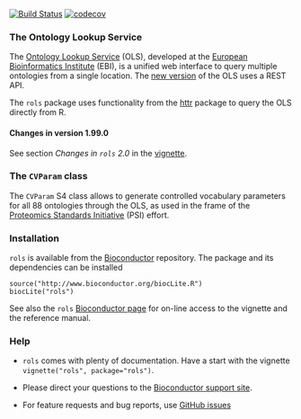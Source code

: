 [![Build Status](https://travis-ci.org/lgatto/rols.svg?branch=master)](https://travis-ci.org/lgatto/rols) [![codecov](https://codecov.io/gh/lgatto/rols/branch/master/graph/badge.svg)](https://codecov.io/gh/lgatto/rols)

### The Ontology Lookup Service 

The [Ontology Lookup Service](http://www.ebi.ac.uk/ontology-lookup/)
(OLS), developed at the
[European Bioinformatics Institute](http://www.ebi.ac.uk/) (EBI), is a
unified web interface to query multiple ontologies from a single
location. The
[new version](http://www.ebi.ac.uk/ols/beta/roadmap.html) of the OLS
uses a REST API. 

The `rols` package uses functionality from the
[httr](https://cran.r-project.org/web/packages/httr/) package to query
the OLS directly from R.

#### Changes in version 1.99.0

See section *Changes in `rols` 2.0* in the
[vignette](https://github.com/lgatto/rols/blob/master/vignettes/rols.Rmd).

### The `CVParam` class

The `CVParam` S4 class allows to generate controlled vocabulary
parameters for all 88 ontologies through the OLS, as used in the frame
of the [Proteomics Standards Initiative](http://www.psidev.info/)
(PSI) effort.

### Installation

`rols` is available from the
[Bioconductor](http://www.bioconductor.org) repository. The package
and its dependencies can be installed

```
source("http://www.bioconductor.org/biocLite.R")
biocLite("rols")
```

See also the `rols`
[Bioconductor page](http://bioconductor.org/packages/release/bioc/html/rols.html)
for on-line access to the vignette and the reference manual.

### Help

* `rols` comes with plenty of documentation. Have a start with the
  vignette ``vignette("rols", package="rols")``.

* Please direct your questions to the
  [Bioconductor support site](https://support.bioconductor.org/).

* For feature requests and bug reports, use
  [GitHub issues](https://github.com/lgatto/rols/issues)

